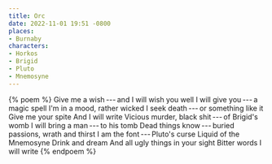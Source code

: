 ```yaml
---
title: Orc
date: 2022-11-01 19:51 -0800
places:
- Burnaby
characters:
- Horkos
- Brigid
- Pluto
- Mnemosyne
---
```

{% poem %}
Give me a wish&thinsp;---&thinsp;and I will wish you well
I will give you&thinsp;---&thinsp;a magic spell
I'm in a mood, rather wicked
I seek death&thinsp;---&thinsp;or something like it
Give me your spite
And I will write
Vicious murder, black shit&thinsp;---&thinsp;of Brigid's womb
I will bring a man&thinsp;---&thinsp;to his tomb
Dead things know&thinsp;---&thinsp;buried passions, wrath and thirst
I am the font&thinsp;---&thinsp;Pluto's curse
Liquid of the Mnemosyne
Drink and dream
And all ugly things in your sight
Bitter words I will write
{% endpoem %}
